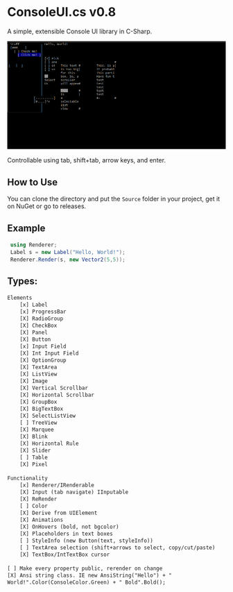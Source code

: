 # ConsoleUI.cs v0.8
A simple, extensible Console UI library in C-Sharp.

![Screenshot](screenshot.png)

Controllable using tab, shift+tab, arrow keys, and enter.

## How to Use
You can clone the directory and put the `Source` folder in your project, get it on NuGet or go to releases.

## Example
```csharp
 using Renderer;
 Label s = new Label("Hello, World!");
 Renderer.Render(s, new Vector2(5,5));
```
## Types:
```
Elements
    [x] Label
    [x] ProgressBar
    [X] RadioGroup
    [X] CheckBox
    [X] Panel
    [X] Button
    [x] Input Field
    [X] Int Input Field
    [X] OptionGroup
    [X] TextArea
    [X] ListView
    [X] Image
    [X] Vertical Scrollbar
    [X] Horizontal Scrollbar
    [X] GroupBox
    [X] BigTextBox
    [X] SelectListView
    [ ] TreeView
    [X] Marquee
    [X] Blink
    [X] Horizontal Rule
    [X] Slider
    [ ] Table
    [X] Pixel

Functionality
    [x] Renderer/IRenderable
    [X] Input (tab navigate) IInputable
    [X] ReRender
    [ ] Color
    [X] Derive from UIElement
    [X] Animations
    [X] OnHovers (bold, not bgcolor)
    [X] Placeholders in text boxes
    [ ] StyleInfo (new Button(text, styleInfo))
    [ ] TextArea selection (shift+arrows to select, copy/cut/paste)
    [X] TextBox/IntTextBox cursor

[ ] Make every property public, rerender on change
[X] Ansi string class. IE new AnsiString("Hello") + " World!".Color(ConsoleColor.Green) + " Bold".Bold();
```

